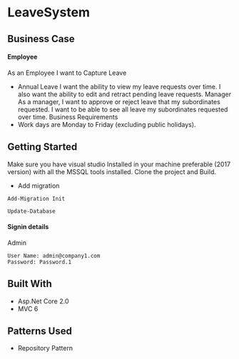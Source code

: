 # LeaveSystem

## Business Case
#### Employee
As an Employee I want to Capture Leave
* Annual Leave 
I want the ability to view my leave requests over time. I also want the ability to edit and retract pending leave requests.
Manager
As a manager, I want to approve or reject leave that my subordinates requested. I want to be able to see all leave my subordinates requested over time. 
Business Requirements
*	Work days are Monday to Friday (excluding public holidays).


## Getting Started

Make sure you have visual studio Installed in your machine preferable (2017 version) with all the MSSQL tools installed.
Clone the project and Build.
* Add migration 
```
Add-Migration Init
```
```
Update-Database
```


#### Signin details

Admin
```
User Name: admin@company1.com
Password: Password.1
```

## Built With

* Asp.Net Core 2.0
* MVC 6

## Patterns Used

* Repository Pattern
